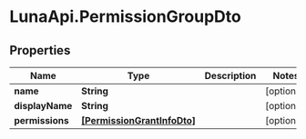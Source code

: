 # LunaApi.PermissionGroupDto

## Properties

Name | Type | Description | Notes
------------ | ------------- | ------------- | -------------
**name** | **String** |  | [optional] 
**displayName** | **String** |  | [optional] 
**permissions** | [**[PermissionGrantInfoDto]**](PermissionGrantInfoDto.md) |  | [optional] 


